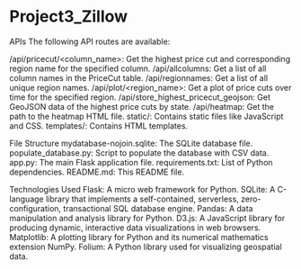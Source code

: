 # Project3_Zillow
APIs
The following API routes are available:

/api/pricecut/<column_name>: Get the highest price cut and corresponding region name for the specified column.
/api/allcolumns: Get a list of all column names in the PriceCut table.
/api/regionnames: Get a list of all unique region names.
/api/plot/<region_name>: Get a plot of price cuts over time for the specified region.
/api/store_highest_pricecut_geojson: Get GeoJSON data of the highest price cuts by state.
/api/heatmap: Get the path to the heatmap HTML file.
static/: Contains static files like JavaScript and CSS.
templates/: Contains HTML templates.

File Structure
mydatabase-nojoin.sqlite: The SQLite database file.
populate_database.py: Script to populate the database with CSV data.
app.py: The main Flask application file.
requirements.txt: List of Python dependencies.
README.md: This README file.

Technologies Used
Flask: A micro web framework for Python.
SQLite: A C-language library that implements a self-contained, serverless, zero-configuration, transactional SQL database engine.
Pandas: A data manipulation and analysis library for Python.
D3.js: A JavaScript library for producing dynamic, interactive data visualizations in web browsers.
Matplotlib: A plotting library for Python and its numerical mathematics extension NumPy.
Folium: A Python library used for visualizing geospatial data.
